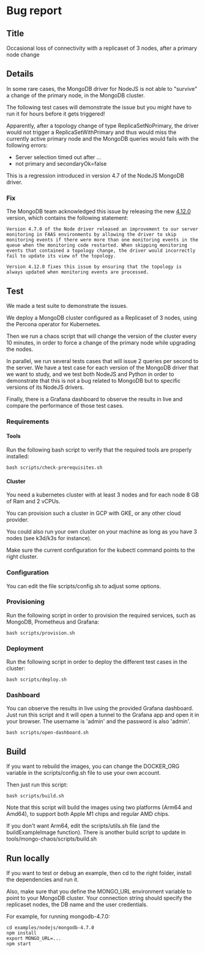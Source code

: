 # Bug report

## Title

Occasional loss of connectivity with a replicaset of 3 nodes, after a primary node change

## Details

In some rare cases, the MongoDB driver for NodeJS is not able to "survive" a change of the primary node, in the MongoDB cluster.

The following test cases will demonstrate the issue but you might have to run it for hours before it gets triggered!

Apparently, after a topology change of type ReplicaSetNoPrimary, the driver would not trigger a ReplicaSetWithPrimary and thus would miss the currently active primary node and the MongoDB queries would fails with the following errors:
- Server selection timed out after ...
- not primary and secondaryOk=false

This is a regression introduced in version 4.7 of the NodeJS MongoDB driver.

### Fix

The MongoDB team acknowledged this issue by releasing the new [4.12.0](https://github.com/mongodb/node-mongodb-native/releases/tag/v4.12.0) version, which contains the following statement:

```
Version 4.7.0 of the Node driver released an improvement to our server monitoring in FAAS environments by allowing the driver to skip monitoring events if there were more than one monitoring events in the queue when the monitoring code restarted. When skipping monitoring events that contained a topology change, the driver would incorrectly fail to update its view of the topology.

Version 4.12.0 fixes this issue by ensuring that the topology is always updated when monitoring events are processed.
```


## Test

We made a test suite to demonstrate the issues.

We deploy a MongoDB cluster configured as a Replicaset of 3 nodes, using the Percona operator for Kubernetes.

Then we run a chaos script that will change the version of the cluster every 10 minutes, in order to force a change of the primary node while upgrading the nodes.

In parallel, we run several tests cases that will issue 2 queries per second to the server.
We have a test case for each version of the MongoDB driver that we want to study, and we test both NodeJS and Python in order to demonstrate that this is not a bug related to MongoDB but to specific versions of its NodeJS drivers.

Finally, there is a Grafana dashboard to observe the results in live and compare the performance of those test cases.

### Requirements

#### Tools

Run the following bash script to verify that the required tools are properly installed:

`bash scripts/check-prerequisites.sh`

#### Cluster

You need a kubernetes cluster with at least 3 nodes and for each node 8 GB of Ram and 2 vCPUs.

You can provision such a cluster in GCP with GKE, or any other cloud provider.

You could also run your own cluster on your machine as long as you have 3 nodes (see k3d/k3s for instance).

Make sure the current configuration for the kubectl command points to the right cluster.

### Configuration

You can edit the file scripts/config.sh to adjust some options. 

### Provisioning

Run the following script in order to provision the required services, such as MongoDB, Prometheus and Grafana:

`bash scripts/provision.sh`

### Deployment

Run the following script in order to deploy the different test cases in the cluster:

`bash scripts/deploy.sh`

### Dashboard

You can observe the results in live using the provided Grafana dashboard.
Just run this script and it will open a tunnel to the Grafana app and open it in your browser.
The username is 'admin' and the password is also 'admin'.

`bash scripts/open-dashboard.sh`

## Build

If you want to rebuild the images, you can change the DOCKER_ORG variable in the scripts/config.sh file to use your own account.

Then just run this script:

`bash scripts/build.sh`

Note that this script will build the images using two platforms (Arm64 and Amd64), to support both Apple M1 chips and regular AMD chips.

If you don't want Arm64, edit the scripts/utils.sh file (and the buildExampleImage function).
There is another build script to update in tools/mongo-chaos/scripts/build.sh

## Run locally

If you want to test or debug an example, then cd to the right folder, install the dependencies and run it.

Also, make sure that you define the MONGO_URL environment variable to point to your MongoDB cluster. Your connection string should specify the replicaset nodes, the DB name and the user credentials.

For example, for running mongodb-4.7.0:
```shell
cd examples/nodejs/mongodb-4.7.0
npm install
export MONGO_URL=...
npm start
```
